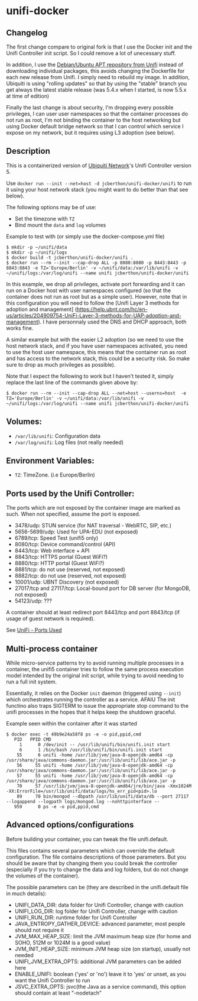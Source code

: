# unifi-docker

## Changelog

The first change compare to original fork is that I use the Docker init and the Unifi Controller init
script. So I could remove a lot of unecessary stuff.

In addition, I use the [Debian/Ubuntu APT repository from Unifi](https://help.ubnt.com/hc/en-us/articles/220066768-UniFi-How-to-Install-Update-via-APT-on-Debian-or-Ubuntu) instead of downloading individual packages,
this avoids changing the Dockerfile for each new release from Unifi. I simply need to rebuild my image. In addition, Ubiquiti is using "rolling updates" so that by using the "stable" branch you get always the latest stable release (was 5.4.x when I started, is now 5.5.x at time of edition)

Finally the last change is about security, I'm dropping every possible privileges, I can user user namespaces
so that the container processes do not run as root, I'm not binding the container to the host networking but
using Docker default bridge network so that I can control which service I expose on my network, but it requires
using L3 adoption (see below).

## Description

This is a containerized version of [Ubiquiti Network](https://www.ubnt.com/)'s
Unifi Controller version 5.

Use `docker run --init --net=host -d jcberthon/unifi-docker/unifi`
to run it using your host network stack (you might want to do better than that
see below).

The following options may be of use:

- Set the timezone with `TZ`
- Bind mount the `data` and `log` volumes

Example to test with (or simply use the docker-compose.yml file)

```shell_session
$ mkdir -p ~/unifi/data
$ mkdir -p ~/unifi/logs
$ docker build -t jcberthon/unifi-docker/unifi .
$ docker run --rm --init --cap-drop ALL -p 8080:8080 -p 8443:8443 -p 8843:8843 -e TZ='Europe/Berlin' -v ~/unifi/data:/var/lib/unifi -v ~/unifi/logs:/var/log/unifi --name unifi jcberthon/unifi-docker/unifi
```

In this example, we drop all privileges, activate port forwarding and it can run
on a Docker host with user namespaces configured (so that the container does not
run as root but as a simple user).  However, note that in this configuration you
will need to follow the [Unifi Layer 3 methods for adoption and management]
(https://help.ubnt.com/hc/en-us/articles/204909754-UniFi-Layer-3-methods-for-UAP-adoption-and-management).
I have personnaly used the DNS and DHCP approach, both works fine.

A similar example but with the easier L2 adoption (so we need to use the host
network stack, and if you have user namespaces activated, you need to use the
host user namespace, this means that the container run as root and has access
to the network stack, this could be a security risk.  So make sure to drop as
much privileges as possible).

Note that I expect the following to work but I haven't tested it, simply replace
the last line of the commands given above by:

```shell_session
$ docker run --rm --init --cap-drop ALL --net=host --userns=host  -e TZ='Europe/Berlin' -v ~/unifi/data:/var/lib/unifi -v ~/unifi/logs:/var/log/unifi --name unifi jcberthon/unifi-docker/unifi
```

## Volumes:

- `/var/lib/unifi`: Configuration data
- `/var/log/unifi`: Log files (not really needed)

## Environment Variables:

- `TZ`: TimeZone. (i.e Europe/Berlin)

## Ports used by the Unifi Controller:

The ports which are not exposed by the container image are marked as such. When
not specified, assume the port is exposed.

- 3478/udp: STUN service (for NAT traversal - WebRTC, SIP, etc.)
- 5656-5699/udp: Used for UPA-EDU (not exposed)
- 6789/tcp: Speed Test (unifi5 only)
- 8080/tcp: Device command/control (API)
- 8443/tcp: Web interface + API
- 8843/tcp: HTTPS portal (Guest WiFi?)
- 8880/tcp: HTTP portal (Guest WiFi?)
- 8881/tcp: do not use (reserved, not exposed)
- 8882/tcp: do not use (reserved, not exposed)
- 10001/udp: UBNT Discovery (not exposed)
- 27017/tcp and 27117/tcp: Local-bound port for DB server (for MongoDB, not exposed)
- 54123/udp: ???

A container should at least redirect port 8443/tcp and port 8843/tcp (if usage of
guest network is required).

See [UniFi - Ports Used](https://help.ubnt.com/hc/en-us/articles/218506997-UniFi-Ports-Used)

## Multi-process container

While micro-service patterns try to avoid running multiple processes in a
container, the unifi5 container tries to follow the same process execution model
intended by the original init script, while trying to avoid needing to run a full
init system.

Essentially, it relies on the Docker `init` daemon (triggered using `--init`)
which orchestrates running the controller as a service. AFAIU The init functino also
traps SIGTERM to issue the appropriate stop command to the unifi processes in the
hopes that it helps keep the shutdown graceful.

Example seen within the container after it was started

```shell_session
$ docker exec -t 49b9e24a58f8 ps -e -o pid,ppid,cmd
   PID   PPID CMD
     1      0 /dev/init -- /usr/lib/unifi/bin/unifi.init start
     6      1 /bin/bash /usr/lib/unifi/bin/unifi.init start
    55      6 unifi -home /usr/lib/jvm/java-8-openjdk-amd64 -cp /usr/share/java/commons-daemon.jar:/usr/lib/unifi/lib/ace.jar -p
    56     55 unifi -home /usr/lib/jvm/java-8-openjdk-amd64 -cp /usr/share/java/commons-daemon.jar:/usr/lib/unifi/lib/ace.jar -p
    57     55 unifi -home /usr/lib/jvm/java-8-openjdk-amd64 -cp /usr/share/java/commons-daemon.jar:/usr/lib/unifi/lib/ace.jar -p
    70     57 /usr/lib/jvm/java-8-openjdk-amd64/jre/bin/java -Xmx1024M -XX:ErrorFile=/usr/lib/unifi/data/logs/hs_err_pid<pid>.lo
    89     70 bin/mongod --dbpath /usr/lib/unifi/data/db --port 27117 --logappend --logpath logs/mongod.log --nohttpinterface --
   959      0 ps -e -o pid,ppid,cmd
```

## Advanced options/configurations

Before building your container, you can tweak the file unifi.default.

This files contains several parameters which can override the default configuration. The file contains
descriptions of those parameters. But you should be aware that by changing them you could break the
controller (especially if you try to change the data and log folders, but do not change the volumes
of the container).

The possible parameters can be (they are described in the unifi.default file in much details):
* UNIFI_DATA_DIR: data folder for Unifi Controller, change with caution
* UNIFI_LOG_DIR: log folder for Unifi Controller, change with caution
* UNIFI_RUN_DIR: runtime folder for Unifi Controller
* JAVA_ENTROPY_GATHER_DEVICE: advanced parameter, most people should not require it
* JVM_MAX_HEAP_SIZE: limit the JVM maximum heap size (for home and SOHO, 512M or 1024M is a good value)
* JVM_INIT_HEAP_SIZE: minimum JVM heap size (on startup), usually not needed
* UNIFI_JVM_EXTRA_OPTS: additional JVM parameters can be added here
* ENABLE_UNIFI: boolean ('yes' or 'no') leave it to 'yes' or unset, as you want the Unifi Controller to run
* JSVC_EXTRA_OPTS: jsvc(the Java as a service command), this option should contain at least "-nodetach"
